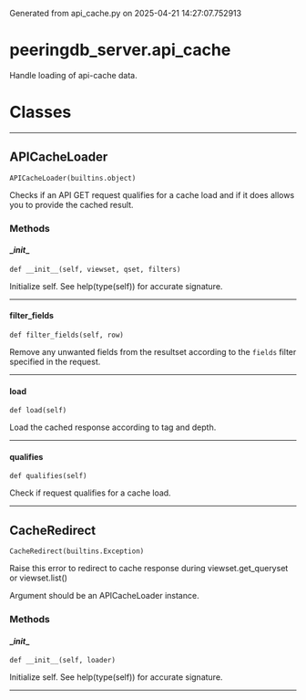 Generated from api_cache.py on 2025-04-21 14:27:07.752913

# peeringdb_server.api_cache

Handle loading of api-cache data.

# Classes
---

## APICacheLoader

```
APICacheLoader(builtins.object)
```

Checks if an API GET request qualifies for a cache load
and if it does allows you to provide the cached result.


### Methods

#### \__init__
`def __init__(self, viewset, qset, filters)`

Initialize self.  See help(type(self)) for accurate signature.

---
#### filter_fields
`def filter_fields(self, row)`

Remove any unwanted fields from the resultset
according to the `fields` filter specified in the request.

---
#### load
`def load(self)`

Load the cached response according to tag and depth.

---
#### qualifies
`def qualifies(self)`

Check if request qualifies for a cache load.

---

## CacheRedirect

```
CacheRedirect(builtins.Exception)
```

Raise this error to redirect to cache response during viewset.get_queryset
or viewset.list()

Argument should be an APICacheLoader instance.


### Methods

#### \__init__
`def __init__(self, loader)`

Initialize self.  See help(type(self)) for accurate signature.

---
